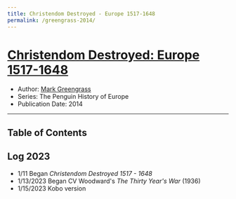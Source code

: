 ```yaml
---
title: Christendom Destroyed - Europe 1517-1648
permalink: /greengrass-2014/
---
```


# [Christendom Destroyed: Europe 1517-1648](https://www.penguinrandomhouse.com/books/291823/christendom-destroyed-by-mark-greengrass/)
* Author: [Mark Greengrass](http://www.markgreengrass.co.uk) 
* Series: The Penguin History of Europe
* Publication Date: 2014

-------

## Table of Contents


## Log 2023
* 1/11 Began *Christendom Destroyed 1517 - 1648*
* 1/13/2023 Began CV Woodward's *The Thirty Year's War* (1936)
* 1/15/2023 Kobo version
